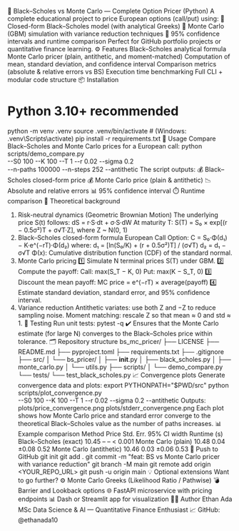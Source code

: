🧮 Black–Scholes vs Monte Carlo — Complete Option Pricer (Python)
A complete educational project to price European options (call/put) using:
🔹 Closed-form Black–Scholes model (with analytical Greeks)
🔹 Monte Carlo (GBM) simulation with variance reduction techniques
🔹 95% confidence intervals and runtime comparison
Perfect for GitHub portfolio projects or quantitative finance learning.
⚙️ Features
Black–Scholes analytical formula
Monte Carlo pricer (plain, antithetic, and moment-matched)
Computation of mean, standard deviation, and confidence interval
Comparison metrics (absolute & relative errors vs BS)
Execution time benchmarking
Full CLI + modular code structure
📦 Installation
# Python 3.10+ recommended
python -m venv .venv
source .venv/bin/activate   # (Windows: .venv\Scripts\activate)
pip install -r requirements.txt
🚀 Usage
Compare Black–Scholes and Monte Carlo prices for a European call:
python scripts/demo_compare.py \
  --S0 100 --K 100 --T 1 --r 0.02 --sigma 0.2 \
  --n-paths 100000 --n-steps 252 --antithetic
The script outputs:
💰 Black–Scholes closed-form price
💰 Monte Carlo price (plain & antithetic)
📉 Absolute and relative errors
📊 95% confidence interval
⏱️ Runtime comparison
🧠 Theoretical background
1. Risk-neutral dynamics (Geometric Brownian Motion)
The underlying price S(t) follows:
dS = r·S·dt + σ·S·dW
At maturity T:
S(T) = S₀ × exp[(r − 0.5σ²)T + σ√T·Z], where Z ~ N(0, 1)
2. Black–Scholes closed-form formula
European Call Option:
C = S₀·Φ(d₁) − K·e^(−rT)·Φ(d₂)
where:
d₁ = [ln(S₀/K) + (r + 0.5σ²)T] / (σ√T)
d₂ = d₁ − σ√T
Φ(x): Cumulative distribution function (CDF) of the standard normal.
3. Monte Carlo pricing
1️⃣ Simulate N terminal prices S(T) under GBM.
2️⃣ Compute the payoff:
Call: max(S_T − K, 0)
Put: max(K − S_T, 0)
3️⃣ Discount the mean payoff:
MC price = e^(−rT) × average(payoff)
4️⃣ Estimate standard deviation, standard error, and 95% confidence interval.
4. Variance reduction
Antithetic variates: use both Z and −Z to reduce sampling noise.
Moment matching: rescale Z so that mean ≈ 0 and std ≈ 1.
🧪 Testing
Run unit tests:
pytest -q
✔️ Ensures that the Monte Carlo estimate (for large N) converges to the Black–Scholes price within tolerance.
🗂️ Repository structure
bs_mc_pricer/
├── LICENSE
├── README.md
├── pyproject.toml
├── requirements.txt
├── .gitignore
├── src/
│   └── bs_pricer/
│       ├── __init__.py
│       ├── black_scholes.py
│       ├── monte_carlo.py
│       └── utils.py
├── scripts/
│   └── demo_compare.py
└── tests/
    └── test_black_scholes.py
📈 Convergence plots
Generate convergence data and plots:
export PYTHONPATH="$PWD/src"
python scripts/plot_convergence.py \
  --S0 100 --K 100 --T 1 --r 0.02 --sigma 0.2 --antithetic
Outputs:
plots/price_convergence.png
plots/stderr_convergence.png
Each plot shows how Monte Carlo price and standard error converge to the theoretical Black–Scholes value as the number of paths increases.
📊 Example comparison
Method	Price	Std. Err.	95% CI width	Runtime (s)
Black–Scholes (exact)	10.45	–	–	< 0.001
Monte Carlo (plain)	10.48	0.04	±0.08	0.52
Monte Carlo (antithetic)	10.46	0.03	±0.06	0.53
📌 Push to GitHub
git init
git add .
git commit -m "feat: BS vs Monte Carlo pricer with variance reduction"
git branch -M main
git remote add origin <YOUR_REPO_URL>
git push -u origin main
💡 Optional extensions
Want to go further?
⚙️ Monte Carlo Greeks (Likelihood Ratio / Pathwise)
💣 Barrier and Lookback options
🌐 FastAPI microservice with pricing endpoints
📊 Dash or Streamlit app for visualization
👨‍💻 Author
Ethan Ada
MSc Data Science & AI — Quantitative Finance Enthusiast
📈 GitHub: @ethanada10
